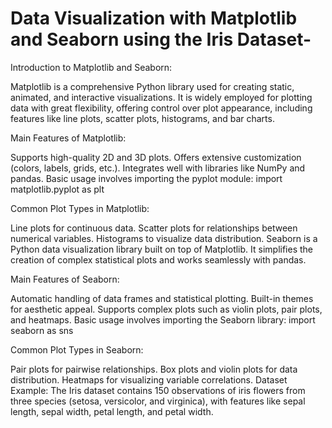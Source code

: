 # Data Visualization with Matplotlib and Seaborn using the Iris Dataset-

Introduction to Matplotlib and Seaborn:

Matplotlib is a comprehensive Python library used for creating static, animated, and interactive visualizations. It is widely employed for plotting data with great flexibility, offering control over plot appearance, including features like line plots, scatter plots, histograms, and bar charts.

Main Features of Matplotlib:

Supports high-quality 2D and 3D plots.
Offers extensive customization (colors, labels, grids, etc.).
Integrates well with libraries like NumPy and pandas.
Basic usage involves importing the pyplot module:
import matplotlib.pyplot as plt

Common Plot Types in Matplotlib:

Line plots for continuous data.
Scatter plots for relationships between numerical variables.
Histograms to visualize data distribution.
Seaborn is a Python data visualization library built on top of Matplotlib. It simplifies the creation of complex statistical plots and works seamlessly with pandas.

Main Features of Seaborn:

Automatic handling of data frames and statistical plotting.
Built-in themes for aesthetic appeal.
Supports complex plots such as violin plots, pair plots, and heatmaps.
Basic usage involves importing the Seaborn library:
import seaborn as sns

Common Plot Types in Seaborn:

Pair plots for pairwise relationships.
Box plots and violin plots for data distribution.
Heatmaps for visualizing variable correlations.
Dataset Example: The Iris dataset contains 150 observations of iris flowers from three species (setosa, versicolor, and virginica), with features like sepal length, sepal width, petal length, and petal width.
